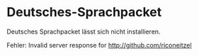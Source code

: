 Deutsches-Sprachpacket
======================

Deutsches Sprachpacket lässt sich nicht installieren.

Fehler:
Invalid server response for http://github.com/riconeitzel
